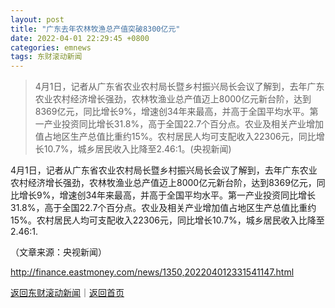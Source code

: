 ```yaml
---
layout: post
title: "广东去年农林牧渔总产值突破8300亿元"
date: 2022-04-01 22:29:45 +0800
categories: emnews
tags: 东财滚动新闻
---
```

> 4月1日，记者从广东省农业农村局长暨乡村振兴局长会议了解到，去年广东农业农村经济增长强劲，农林牧渔业总产值迈上8000亿元新台阶，达到8369亿元，同比增长9%，增速创34年来最高，并高于全国平均水平。第一产业投资同比增长31.8%，高于全国22.7个百分点。农业及相关产业增加值占地区生产总值比重约15%。农村居民人均可支配收入22306元，同比增长10.7%，城乡居民收入比降至2.46:1。(央视新闻)

<p>4月1日，记者从广东省农业农村局长暨乡村振兴局长会议了解到，去年广东农业农村经济增长强劲，农林牧渔业总产值迈上8000亿元新台阶，达到8369亿元，同比增长9%，增速创34年来最高，并高于全国平均水平。第一产业投资同比增长31.8%，高于全国22.7个百分点。农业及相关产业增加值占地区生产总值比重约15%。农村居民人均可支配收入22306元，同比增长10.7%，城乡居民收入比降至2.46:1. </p><p class="em_media">（文章来源：央视新闻）</p>

<http://finance.eastmoney.com/news/1350,202204012331541147.html>

[返回东财滚动新闻](//finews.withounder.com/emnews/)｜[返回首页](//finews.withounder.com/)